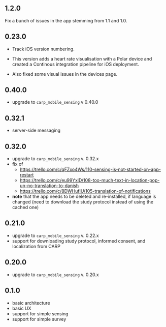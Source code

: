 ## 1.2.0
Fix a bunch of issues in the app stemming from 1.1 and 1.0.

## 0.23.0
* Track iOS version numbering.

* This version adds a heart rate visualisation with a Polar device and created a Continous integration pipeline for iOS deployment.
* Also fixed some visual issues in the devices page.

## 0.40.0
* upgrade to `carp_mobile_sensing` v 0.40.0

## 0.32.1
* server-side messaging

## 0.32.0
* upgrade to `carp_mobile_sensing` v. 0.32.x
* fix of
    * https://trello.com/c/qFZxo4Ws/110-sensing-is-not-started-on-app-restart
    * https://trello.com/c/eu99YxlD/108-too-much-text-in-location-pop-up-no-translation-to-danish
    * https://trello.com/c/8DWHufIU/105-translation-of-notifications
* **note** that the app needs to be deleted and re-installed, if language is changed (need to download the study protocol instead of using the cached one)


## 0.21.0
* upgrade to `carp_mobile_sensing` v. 0.22.x
* support for downloading study protocol, informed consent, and localization from CARP

## 0.20.0
* upgrade to `carp_mobile_sensing` v. 0.20.x

## 0.1.0
* basic architecture
* basic UX
* support for simple sensing
* support for simple survey
